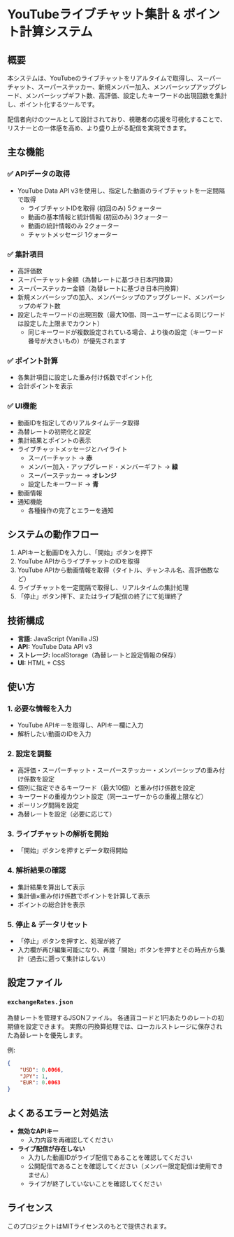 # YouTubeライブチャット集計 & ポイント計算システム

## 概要

本システムは、YouTubeのライブチャットをリアルタイムで取得し、スーパーチャット、スーパーステッカー、新規メンバー加入、メンバーシップアップグレード、メンバーシップギフト数、高評価、設定したキーワードの出現回数を集計し、ポイント化するツールです。

配信者向けのツールとして設計されており、視聴者の応援を可視化することで、リスナーとの一体感を高め、より盛り上がる配信を実現できます。

## 主な機能

### ✅ APIデータの取得

- YouTube Data API v3を使用し、指定した動画のライブチャットを一定間隔で取得
  - ライブチャットIDを取得 (初回のみ) 5クォーター
  - 動画の基本情報と統計情報 (初回のみ) 3クォーター
  - 動画の統計情報のみ 2クォーター
  - チャットメッセージ 1クォーター

### ✅ 集計項目

- 高評価数
- スーパーチャット金額（為替レートに基づき日本円換算）
- スーパーステッカー金額（為替レートに基づき日本円換算）
- 新規メンバーシップの加入、メンバーシップのアップグレード、メンバーシップのギフト数
- 設定したキーワードの出現回数（最大10個、同一ユーザーによる同じワードは設定した上限までカウント）
  - 同じキーワードが複数設定されている場合、より後の設定（キーワード番号が大きいもの）が優先されます

### ✅ ポイント計算

- 各集計項目に設定した重み付け係数でポイント化
- 合計ポイントを表示

### ✅ UI機能

- 動画IDを指定してのリアルタイムデータ取得
- 為替レートの初期化と設定
- 集計結果とポイントの表示
- ライブチャットメッセージとハイライト
  - スーパーチャット → **赤**
  - メンバー加入・アップグレード・メンバーギフト → **緑**
  - スーパーステッカー → **オレンジ**
  - 設定したキーワード → **青**
- 動画情報
- 通知機能
  - 各種操作の完了とエラーを通知

## システムの動作フロー

1. APIキーと動画IDを入力し、「開始」ボタンを押下
2. YouTube APIからライブチャットのIDを取得
3. YouTube APIから動画情報を取得（タイトル、チャンネル名、高評価数など）
4. ライブチャットを一定間隔で取得し、リアルタイムの集計処理
5. 「停止」ボタン押下、またはライブ配信の終了にて処理終了

## 技術構成

- **言語:** JavaScript (Vanilla JS)
- **API:** YouTube Data API v3
- **ストレージ:** localStorage（為替レートと設定情報の保存）
- **UI:** HTML + CSS

## 使い方

### 1. 必要な情報を入力

- YouTube APIキーを取得し、APIキー欄に入力
- 解析したい動画のIDを入力

### 2. 設定を調整

- 高評価・スーパーチャット・スーパーステッカー・メンバーシップの重み付け係数を設定
- 個別に指定できるキーワード（最大10個）と重み付け係数を設定
- キーワードの重複カウント設定（同一ユーザーからの重複上限など）
- ポーリング間隔を設定
- 為替レートを設定（必要に応じて）

### 3. ライブチャットの解析を開始

- 「開始」ボタンを押すとデータ取得開始

### 4. 解析結果の確認

- 集計結果を算出して表示
- 集計値×重み付け係数でポイントを計算して表示
- ポイントの総合計を表示

### 5. 停止 & データリセット

- 「停止」ボタンを押すと、処理が終了
- 入力欄が再び編集可能になり、再度「開始」ボタンを押すとその時点から集計（過去に遡って集計はしない）

## 設定ファイル

### `exchangeRates.json`

為替レートを管理するJSONファイル。
各通貨コードと1円あたりのレートの初期値を設定できます。
実際の円換算処理では、ローカルストレージに保存された為替レートを優先します。

例:

```json
{
    "USD": 0.0066,
    "JPY": 1,
    "EUR": 0.0063
}
```

## よくあるエラーと対処法

- **無効なAPIキー**
  - 入力内容を再確認してください
- **ライブ配信が存在しない**
  - 入力した動画IDがライブ配信であることを確認してください
  - 公開配信であることを確認してください（メンバー限定配信は使用できません）
  - ライブが終了していないことを確認してください

## ライセンス

このプロジェクトはMITライセンスのもとで提供されます。
